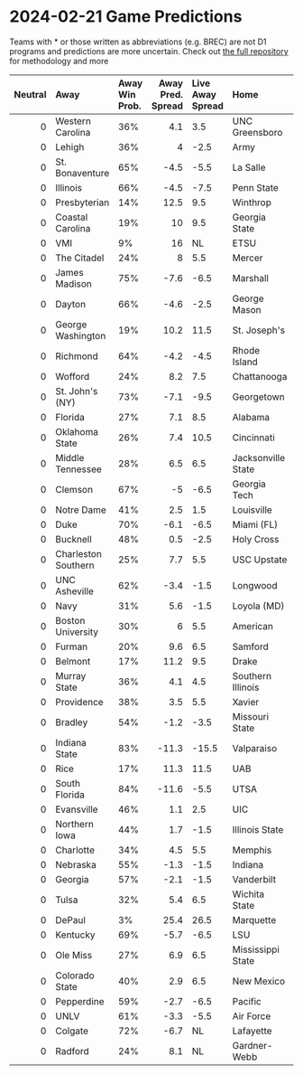 # 2024-02-21 Game Predictions
Teams with * or those written as abbreviations (e.g. BREC) are not D1 programs and predictions are more uncertain. Check out [the full repository](https://github.com/grdavis/college-basketball-elo) for methodology and more

|   Neutral | Away                | Away Win Prob.   |   Away Pred. Spread | Live Away Spread   | Home               | Home Win Prob.   |   Home Pred. Spread |
|----------:|:--------------------|:-----------------|--------------------:|:-------------------|:-------------------|:-----------------|--------------------:|
|         0 | Western Carolina    | 36%              |                 4.1 | 3.5                | UNC Greensboro     | 64%              |                -4.1 |
|         0 | Lehigh              | 36%              |                 4   | -2.5               | Army               | 64%              |                -4   |
|         0 | St. Bonaventure     | 65%              |                -4.5 | -5.5               | La Salle           | 35%              |                 4.5 |
|         0 | Illinois            | 66%              |                -4.5 | -7.5               | Penn State         | 34%              |                 4.5 |
|         0 | Presbyterian        | 14%              |                12.5 | 9.5                | Winthrop           | 86%              |               -12.5 |
|         0 | Coastal Carolina    | 19%              |                10   | 9.5                | Georgia State      | 81%              |               -10   |
|         0 | VMI                 | 9%               |                16   | NL                 | ETSU               | 91%              |               -16   |
|         0 | The Citadel         | 24%              |                 8   | 5.5                | Mercer             | 76%              |                -8   |
|         0 | James Madison       | 75%              |                -7.6 | -6.5               | Marshall           | 25%              |                 7.6 |
|         0 | Dayton              | 66%              |                -4.6 | -2.5               | George Mason       | 34%              |                 4.6 |
|         0 | George Washington   | 19%              |                10.2 | 11.5               | St. Joseph's       | 81%              |               -10.2 |
|         0 | Richmond            | 64%              |                -4.2 | -4.5               | Rhode Island       | 36%              |                 4.2 |
|         0 | Wofford             | 24%              |                 8.2 | 7.5                | Chattanooga        | 76%              |                -8.2 |
|         0 | St. John's (NY)     | 73%              |                -7.1 | -9.5               | Georgetown         | 27%              |                 7.1 |
|         0 | Florida             | 27%              |                 7.1 | 8.5                | Alabama            | 73%              |                -7.1 |
|         0 | Oklahoma State      | 26%              |                 7.4 | 10.5               | Cincinnati         | 74%              |                -7.4 |
|         0 | Middle Tennessee    | 28%              |                 6.5 | 6.5                | Jacksonville State | 72%              |                -6.5 |
|         0 | Clemson             | 67%              |                -5   | -6.5               | Georgia Tech       | 33%              |                 5   |
|         0 | Notre Dame          | 41%              |                 2.5 | 1.5                | Louisville         | 59%              |                -2.5 |
|         0 | Duke                | 70%              |                -6.1 | -6.5               | Miami (FL)         | 30%              |                 6.1 |
|         0 | Bucknell            | 48%              |                 0.5 | -2.5               | Holy Cross         | 52%              |                -0.5 |
|         0 | Charleston Southern | 25%              |                 7.7 | 5.5                | USC Upstate        | 75%              |                -7.7 |
|         0 | UNC Asheville       | 62%              |                -3.4 | -1.5               | Longwood           | 38%              |                 3.4 |
|         0 | Navy                | 31%              |                 5.6 | -1.5               | Loyola (MD)        | 69%              |                -5.6 |
|         0 | Boston University   | 30%              |                 6   | 5.5                | American           | 70%              |                -6   |
|         0 | Furman              | 20%              |                 9.6 | 6.5                | Samford            | 80%              |                -9.6 |
|         0 | Belmont             | 17%              |                11.2 | 9.5                | Drake              | 83%              |               -11.2 |
|         0 | Murray State        | 36%              |                 4.1 | 4.5                | Southern Illinois  | 64%              |                -4.1 |
|         0 | Providence          | 38%              |                 3.5 | 5.5                | Xavier             | 62%              |                -3.5 |
|         0 | Bradley             | 54%              |                -1.2 | -3.5               | Missouri State     | 46%              |                 1.2 |
|         0 | Indiana State       | 83%              |               -11.3 | -15.5              | Valparaiso         | 17%              |                11.3 |
|         0 | Rice                | 17%              |                11.3 | 11.5               | UAB                | 83%              |               -11.3 |
|         0 | South Florida       | 84%              |               -11.6 | -5.5               | UTSA               | 16%              |                11.6 |
|         0 | Evansville          | 46%              |                 1.1 | 2.5                | UIC                | 54%              |                -1.1 |
|         0 | Northern Iowa       | 44%              |                 1.7 | -1.5               | Illinois State     | 56%              |                -1.7 |
|         0 | Charlotte           | 34%              |                 4.5 | 5.5                | Memphis            | 66%              |                -4.5 |
|         0 | Nebraska            | 55%              |                -1.3 | -1.5               | Indiana            | 45%              |                 1.3 |
|         0 | Georgia             | 57%              |                -2.1 | -1.5               | Vanderbilt         | 43%              |                 2.1 |
|         0 | Tulsa               | 32%              |                 5.4 | 6.5                | Wichita State      | 68%              |                -5.4 |
|         0 | DePaul              | 3%               |                25.4 | 26.5               | Marquette          | 97%              |               -25.4 |
|         0 | Kentucky            | 69%              |                -5.7 | -6.5               | LSU                | 31%              |                 5.7 |
|         0 | Ole Miss            | 27%              |                 6.9 | 6.5                | Mississippi State  | 73%              |                -6.9 |
|         0 | Colorado State      | 40%              |                 2.9 | 6.5                | New Mexico         | 60%              |                -2.9 |
|         0 | Pepperdine          | 59%              |                -2.7 | -6.5               | Pacific            | 41%              |                 2.7 |
|         0 | UNLV                | 61%              |                -3.3 | -5.5               | Air Force          | 39%              |                 3.3 |
|         0 | Colgate             | 72%              |                -6.7 | NL                 | Lafayette          | 28%              |                 6.7 |
|         0 | Radford             | 24%              |                 8.1 | NL                 | Gardner-Webb       | 76%              |                -8.1 |